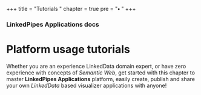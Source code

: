 +++
title = "Tutorials "
chapter = true
pre = "<b>• </b>"
+++

### LinkedPipes Applications docs

# Platform usage tutorials

Whether you are an experience LinkedData domain expert, or have zero experience with concepts of _Semantic Web_,
get started with this chapter to master **LinkedPipes Applications** platform, easily create, publish and share your own
_LinkedData_ based visualizer applications with anyone!
